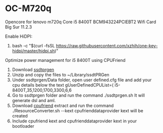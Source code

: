 # OC-M720q
Opencore for lenovo m720q
Core i5 8400T
BCM943224PCIEBT2 Wifi Card
Big Sur 11.2.3


Enable HiDPI:
1. bash -c "$(curl -fsSL https://raw.githubusercontent.com/xzhih/one-key-hidpi/master/hidpi.sh)"

Optimize power management for i5 8400T using CPUFriend

1. Download [ssdtprgen](https://github.com/ibash/ssdtPRGen.sh/archive/coffee_lake.zip)
2. Unzip and copy the files to ~/Library/ssdtPRGen
3. Under ssdtprgen/Data folder, open user defined.cfg file and add your cpu details below
the text gUserDefinedCPUList=(
i5-8400T,35,1200,1700,3300,6,6
4. Go to ssdtprgen folder and run the command ./ssdtprgen.sh It will generate dsl and aml. 
5. Download [cpufriend](https://github.com/acidanthera/CPUFriend/releases/download/1.2.2/CPUFriend-1.2.2-RELEASE.zip) extract and run the command
./ResourceConverter.sh --kext <drag the aml file generated above here> cpufrienddataprovider kext will be created
6. Include cpufriend kext and cpufrienddataprovider kext in your bootloader
